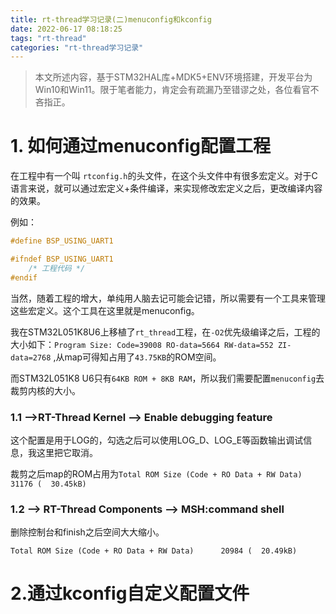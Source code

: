 ```yaml
---
title: rt-thread学习记录(二)menuconfig和kconfig
date: 2022-06-17 08:18:25
tags: "rt-thread"
categories: "rt-thread学习记录"
---
```


> 本文所述内容，基于STM32HAL库+MDK5+ENV环境搭建，开发平台为Win10和Win11。限于笔者能力，肯定会有疏漏乃至错谬之处，各位看官不吝指正。
> 

# 1. 如何通过menuconfig配置工程

在工程中有一个叫 `rtconfig.h`的头文件，在这个头文件中有很多宏定义。对于C语言来说，就可以通过宏定义+条件编译，来实现修改宏定义之后，更改编译内容的效果。

例如：

```c
#define BSP_USING_UART1

#ifndef BSP_USING_UART1
	/* 工程代码 */
#endif
```

当然，随着工程的增大，单纯用人脑去记可能会记错，所以需要有一个工具来管理这些宏定义。这个工具在这里就是menuconfig。



我在STM32L051K8U6上移植了`rt_thread`工程，在`-O2`优先级编译之后，工程的大小如下：`Program Size: Code=39008 RO-data=5664 RW-data=552 ZI-data=2768`  ,从map可得知占用了`43.75KB`的ROM空间。

而STM32L051K8 U6只有`64KB ROM + 8KB RAM`，所以我们需要配置`menuconfig`去裁剪内核的大小。

### 1.1 -->RT-Thread Kernel --> Enable debugging feature

这个配置是用于LOG的，勾选之后可以使用LOG_D、LOG_E等函数输出调试信息，我这里把它取消。

裁剪之后map的ROM占用为`Total ROM Size (Code + RO Data + RW Data)      31176 (  30.45kB)`

### 1.2 --> RT-Thread Components --> MSH:command shell

删除控制台和finish之后空间大大缩小。

`Total ROM Size (Code + RO Data + RW Data)      20984 (  20.49kB)`

# 2.通过kconfig自定义配置文件

